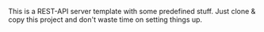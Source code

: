 This is a REST-API server template with some predefined stuff. Just clone & copy this project and don't waste time on setting things up.

